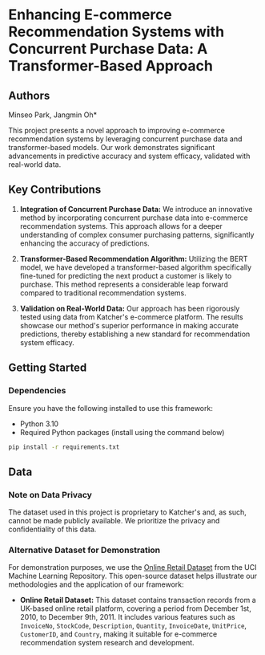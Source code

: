# Enhancing E-commerce Recommendation Systems with Concurrent Purchase Data: A Transformer-Based Approach

## Authors
Minseo Park, Jangmin Oh*

This project presents a novel approach to improving e-commerce recommendation systems by leveraging concurrent purchase data and transformer-based models. Our work demonstrates significant advancements in predictive accuracy and system efficacy, validated with real-world data.

## Key Contributions

1. **Integration of Concurrent Purchase Data:** We introduce an innovative method by incorporating concurrent purchase data into e-commerce recommendation systems. This approach allows for a deeper understanding of complex consumer purchasing patterns, significantly enhancing the accuracy of predictions.

2. **Transformer-Based Recommendation Algorithm:** Utilizing the BERT model, we have developed a transformer-based algorithm specifically fine-tuned for predicting the next product a customer is likely to purchase. This method represents a considerable leap forward compared to traditional recommendation systems.

3. **Validation on Real-World Data:** Our approach has been rigorously tested using data from Katcher's e-commerce platform. The results showcase our method's superior performance in making accurate predictions, thereby establishing a new standard for recommendation system efficacy.

## Getting Started

### Dependencies

Ensure you have the following installed to use this framework:

- Python 3.10
- Required Python packages (install using the command below)

```bash
pip install -r requirements.txt
```

## Data

### Note on Data Privacy
The dataset used in this project is proprietary to Katcher's and, as such, cannot be made publicly available. We prioritize the privacy and confidentiality of this data.

### Alternative Dataset for Demonstration

For demonstration purposes, we use the [Online Retail Dataset](https://archive.ics.uci.edu/ml/datasets/Online+Retail) from the UCI Machine Learning Repository. This open-source dataset helps illustrate our methodologies and the application of our framework:

- **Online Retail Dataset:** This dataset contains transaction records from a UK-based online retail platform, covering a period from December 1st, 2010, to December 9th, 2011. It includes various features such as `InvoiceNo`, `StockCode`, `Description`, `Quantity`, `InvoiceDate`, `UnitPrice`, `CustomerID`, and `Country`, making it suitable for e-commerce recommendation system research and development.
